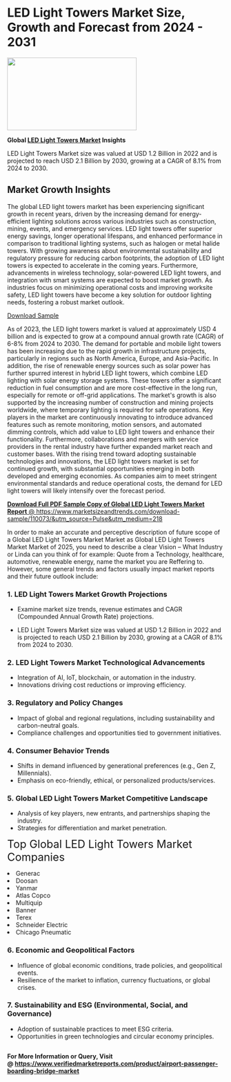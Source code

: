 <H1>LED Light Towers Market Size, Growth and Forecast from 2024 - 2031</H1><img class="aligncenter size-medium wp-image-584254" src="https://thirdeyenews.in/wp-content/uploads/2024/09/Global-Market-Research-300x168.jpeg" alt="" width="300" height="168" /><p><strong>Global&nbsp;<a href="https://www.marketsizeandtrends.com/download-sample/110073/&amp;utm_source=Pulse&amp;utm_medium=218">LED Light Towers Market</a> Insights</strong></p><p>LED Light Towers Market size was valued at USD 1.2 Billion in 2022 and is projected to reach USD 2.1 Billion by 2030, growing at a CAGR of 8.1% from 2024 to 2030.</p><p><h2>Market Growth Insights</h2> <p>The global LED light towers market has been experiencing significant growth in recent years, driven by the increasing demand for energy-efficient lighting solutions across various industries such as construction, mining, events, and emergency services. LED light towers offer superior energy savings, longer operational lifespans, and enhanced performance in comparison to traditional lighting systems, such as halogen or metal halide towers. With growing awareness about environmental sustainability and regulatory pressure for reducing carbon footprints, the adoption of LED light towers is expected to accelerate in the coming years. Furthermore, advancements in wireless technology, solar-powered LED light towers, and integration with smart systems are expected to boost market growth. As industries focus on minimizing operational costs and improving worksite safety, LED light towers have become a key solution for outdoor lighting needs, fostering a robust market outlook.</p> <p><a href="#">Download Sample</a></p> <p>As of 2023, the LED light towers market is valued at approximately USD 4 billion and is expected to grow at a compound annual growth rate (CAGR) of 6-8% from 2024 to 2030. The demand for portable and mobile light towers has been increasing due to the rapid growth in infrastructure projects, particularly in regions such as North America, Europe, and Asia-Pacific. In addition, the rise of renewable energy sources such as solar power has further spurred interest in hybrid LED light towers, which combine LED lighting with solar energy storage systems. These towers offer a significant reduction in fuel consumption and are more cost-effective in the long run, especially for remote or off-grid applications. The market's growth is also supported by the increasing number of construction and mining projects worldwide, where temporary lighting is required for safe operations. Key players in the market are continuously innovating to introduce advanced features such as remote monitoring, motion sensors, and automated dimming controls, which add value to LED light towers and enhance their functionality. Furthermore, collaborations and mergers with service providers in the rental industry have further expanded market reach and customer bases. With the rising trend toward adopting sustainable technologies and innovations, the LED light towers market is set for continued growth, with substantial opportunities emerging in both developed and emerging economies. As companies aim to meet stringent environmental standards and reduce operational costs, the demand for LED light towers will likely intensify over the forecast period.</p> <p><a href="#"></p><p><span class=""><strong>Download Full PDF Sample Copy of Global LED Light Towers Market Report</strong> @ <a href="https://www.marketsizeandtrends.com/download-sample/110073/&amp;utm_source=Pulse&amp;utm_medium=218" target="_blank">https://www.marketsizeandtrends.com/download-sample/110073/&amp;utm_source=Pulse&amp;utm_medium=218</a></span></p><p>In order to make an accurate and perceptive description of future scope of a Global&nbsp;LED Light Towers Market Market as Global&nbsp;LED Light Towers Market Market of 2025, you need to describe a clear Vision &ndash; What Industry or Linda can you think of for example: Quote from a Technology, healthcare, automotive, renewable energy, name the market you are Reffering to. However, some general trends and factors usually impact market reports and their future outlook include:</p><h3>1.&nbsp;<strong>LED Light Towers Market Growth Projections</strong></h3><ul><li>Examine market size trends, revenue estimates and CAGR (Compounded Annual Growth Rate) projections.</li><li><p>LED Light Towers Market size was valued at USD 1.2 Billion in 2022 and is projected to reach USD 2.1 Billion by 2030, growing at a CAGR of 8.1% from 2024 to 2030.</p></li></ul><h3>2.&nbsp;<strong>LED Light Towers Market Technological Advancements</strong></h3><ul><li>Integration of AI, IoT, blockchain, or automation in the industry.</li><li>Innovations driving cost reductions or improving efficiency.</li></ul><h3>3.&nbsp;<strong>Regulatory and Policy Changes</strong></h3><ul><li>Impact of global and regional regulations, including sustainability and carbon-neutral goals.</li><li>Compliance challenges and opportunities tied to government initiatives.</li></ul><h3>4.&nbsp;<strong>Consumer Behavior Trends</strong></h3><ul><li>Shifts in demand influenced by generational preferences (e.g., Gen Z, Millennials).</li><li>Emphasis on eco-friendly, ethical, or personalized products/services.</li></ul><h3>5.&nbsp;<strong>Global LED Light Towers Market Competitive Landscape</strong></h3><ul><li>Analysis of key players, new entrants, and partnerships shaping the industry.</li><li>Strategies for differentiation and market penetration.</li></ul><p data-pm-slice="1 1 []"><span style="color: inherit; font-family: inherit; font-size: 25px;">Top Global LED Light Towers Market Companies</span></p><div class="" data-test-id=""><p><li>Generac</li><li> Doosan</li><li> Yanmar</li><li> Atlas Copco</li><li> Multiquip</li><li> Banner</li><li> Terex</li><li> Schneider Electric</li><li> Chicago Pneumatic</li></p></div><h3>6.&nbsp;<strong>Economic and Geopolitical Factors</strong></h3><ul><li>Influence of global economic conditions, trade policies, and geopolitical events.</li><li>Resilience of the market to inflation, currency fluctuations, or global crises.</li></ul><h3>7.&nbsp;<strong>Sustainability and ESG (Environmental, Social, and Governance)</strong></h3><ul><li>Adoption of sustainable practices to meet ESG criteria.</li><li>Opportunities in green technologies and circular economy principles.</li></ul><h2><strong style="font-size: 14px;">For More Information or Query, Visit @&nbsp;</strong><a style="background-color: #ffffff; font-size: 14px;" href="https://www.marketsizeandtrends.com/report/led-light-towers-market/" target="_blank">https://www.verifiedmarketreports.com/product/airport-passenger-boarding-bridge-market</a></h2>
